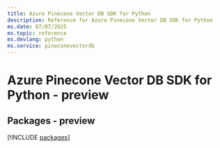 ```yaml
---
title: Azure Pinecone Vector DB SDK for Python
description: Reference for Azure Pinecone Vector DB SDK for Python
ms.date: 07/07/2025
ms.topic: reference
ms.devlang: python
ms.service: pineconevectordb
---
```

# Azure Pinecone Vector DB SDK for Python - preview
## Packages - preview
[!INCLUDE [packages](pinecone-vector-db-index.md)]